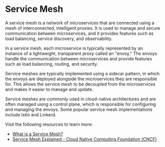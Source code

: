 # Service Mesh

A service mesh is a network of microservices that are connected using a mesh of interconnected, intelligent proxies. It is used to manage and secure communication between microservices, and it provides features such as load balancing, service discovery, and observability.

In a service mesh, each microservice is typically represented by an instance of a lightweight, transparent proxy called an "envoy." The envoys handle the communication between microservices and provide features such as load balancing, routing, and security.

Service meshes are typically implemented using a sidecar pattern, in which the envoys are deployed alongside the microservices they are responsible for. This allows the service mesh to be decoupled from the microservices and makes it easier to manage and update.

Service meshes are commonly used in cloud-native architectures and are often managed using a control plane, which is responsible for configuring and managing the envoys. Some popular service mesh implementations include Istio and Linkerd.

Visit the following resources to learn more:

- [What is a Service Mesh?](https://www.nginx.com/blog/what-is-a-service-mesh/)
- [Service Mesh Explained - Cloud Native Computing Foundation (CNCF)](https://www.cncf.io/blog/2018/05/02/service-mesh-explained/)
